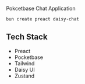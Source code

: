 Pokcetbase Chat Application

```
bun create preact daisy-chat
```

## Tech Stack
- Preact
- Pocketbase
- Tailwind
- Daisy UI
- Zustand